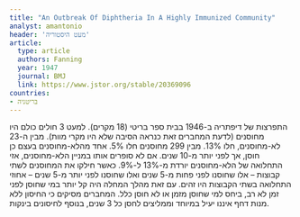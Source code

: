 ```yaml
---
title: "An Outbreak Of Diphtheria In A Highly Immunized Community"
analyst: amantonio
header: 'מעט היסטוריה'
article:
  type: article
  authors: Fanning
  year: 1947
  journal: BMJ
  link: https://www.jstor.org/stable/20369096
countries:
- בריטניה
---
```


התפרצות של דיפתריה ב-1946 בבית ספר בריטי (18 מקרים). למעט 3 חולים כולם היו מחוסנים (לדעת המחברים זאת כנראה הסיבה שלא היו מקרי מוות).
מבין ה-23 לא-מחוסנים, חלו 13%. מבין 299 מחוסנים חלו 5%. אחד מהלא-מחוסנים בעצם כן חוסן, אך לפני יותר מ-10 שנים. אם לא סופרים אותו במניין הלא-מחוסנים, אזי התחלואה של הלא-מחוסנים יורדת מ-13% ל-9%.
כאשר חילקו את המחוסנים לשתי קבוצות – אלו שחוסנו לפני פחות מ-5 שנים ואלו שחוסנו לפני יותר מ-5 שנים – אחוזי התחלואה בשתי הקבוצות היו זהים. עם זאת מהלך המחלה היה קל יותר במי שחוסן לפני זמן לא רב, ביחס למי שחוסן מזמן או לא חוסן כלל.
המחברים מסיקים כי החיסון ללא מנות דחף איננו יעיל במיוחד וממליצים לחסן כל 3 שנים, בנוסף לחיסונים בינקות.
